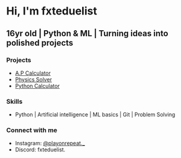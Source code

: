# Hi, I'm fxteduelist
## 16yr old | Python & ML | Turning ideas into polished projects

### Projects
- [A.P Calculator](https://github.com/fxteduelist/A.Pcalculator_FxteV1.PY)
- [Physics Solver](W.I.P)
- [Python Calculator](https://github.com/fxteduelist/BasicCalculator_Fxte)

### Skills
- Python | Artificial intelligence | ML basics | Git | Problem Solving

### Connect with me
- Instagram: [@playonrepeat._](https://instagram.com/playonrepeat._)
- Discord: fxteduelist.

